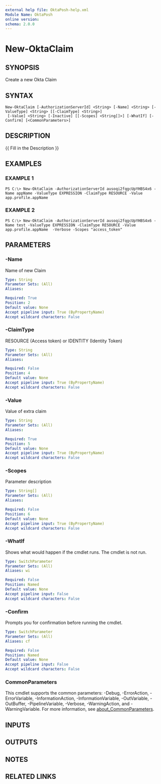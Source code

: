 ```yaml
---
external help file: OktaPosh-help.xml
Module Name: OktaPosh
online version:
schema: 2.0.0
---
```


# New-OktaClaim

## SYNOPSIS
Create a new Okta Claim

## SYNTAX

```
New-OktaClaim [-AuthorizationServerId] <String> [-Name] <String> [-ValueType] <String> [[-ClaimType] <String>]
 [-Value] <String> [-Inactive] [[-Scopes] <String[]>] [-WhatIf] [-Confirm] [<CommonParameters>]
```

## DESCRIPTION
{{ Fill in the Description }}

## EXAMPLES

### EXAMPLE 1
```
PS C:\> New-OktaClaim -AuthorizationServerId ausoqi2fqgcUpYHBS4x6 -Name appName -ValueType EXPRESSION -ClaimType RESOURCE -Value app.profile.appName
```

### EXAMPLE 2
```
PS C:\> New-OktaClaim -AuthorizationServerId ausoqi2fqgcUpYHBS4x6 -Name test -ValueType EXPRESSION -ClaimType RESOURCE -Value app.profile.appName  -Verbose -Scopes "access_token"
```

## PARAMETERS
<!-- #include "./params/authServerId.md" -->

### -Name
Name of new Claim

```yaml
Type: String
Parameter Sets: (All)
Aliases:

Required: True
Position: 2
Default value: None
Accept pipeline input: True (ByPropertyName)
Accept wildcard characters: False
```

<!-- #include "./params/description.md" -->

### -ClaimType
RESOURCE (Access token) or IDENTITY (Identity Token)

```yaml
Type: String
Parameter Sets: (All)
Aliases:

Required: False
Position: 4
Default value: None
Accept pipeline input: True (ByPropertyName)
Accept wildcard characters: False
```

### -Value
Value of extra claim

```yaml
Type: String
Parameter Sets: (All)
Aliases:

Required: True
Position: 5
Default value: None
Accept pipeline input: True (ByPropertyName)
Accept wildcard characters: False
```

<!-- #include "./params/inactive.md" -->

### -Scopes
Parameter description

```yaml
Type: String[]
Parameter Sets: (All)
Aliases:

Required: False
Position: 6
Default value: None
Accept pipeline input: True (ByPropertyName)
Accept wildcard characters: False
```

### -WhatIf
Shows what would happen if the cmdlet runs.
The cmdlet is not run.

```yaml
Type: SwitchParameter
Parameter Sets: (All)
Aliases: wi

Required: False
Position: Named
Default value: None
Accept pipeline input: False
Accept wildcard characters: False
```

### -Confirm
Prompts you for confirmation before running the cmdlet.

```yaml
Type: SwitchParameter
Parameter Sets: (All)
Aliases: cf

Required: False
Position: Named
Default value: None
Accept pipeline input: False
Accept wildcard characters: False
```

### CommonParameters
This cmdlet supports the common parameters: -Debug, -ErrorAction, -ErrorVariable, -InformationAction, -InformationVariable, -OutVariable, -OutBuffer, -PipelineVariable, -Verbose, -WarningAction, and -WarningVariable. For more information, see [about_CommonParameters](http://go.microsoft.com/fwlink/?LinkID=113216).

## INPUTS

## OUTPUTS

## NOTES

## RELATED LINKS

